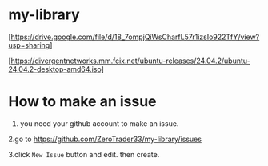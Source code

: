 # my-library



[https://drive.google.com/file/d/18_7ompjQiWsCharfL57r1izsIo922TfY/view?usp=sharing]



[https://divergentnetworks.mm.fcix.net/ubuntu-releases/24.04.2/ubuntu-24.04.2-desktop-amd64.iso]




# How to make an issue

1. you need your github account to make an issue.

2.go to https://github.com/ZeroTrader33/my-library/issues

3.click `New Issue` button and edit. then create.
